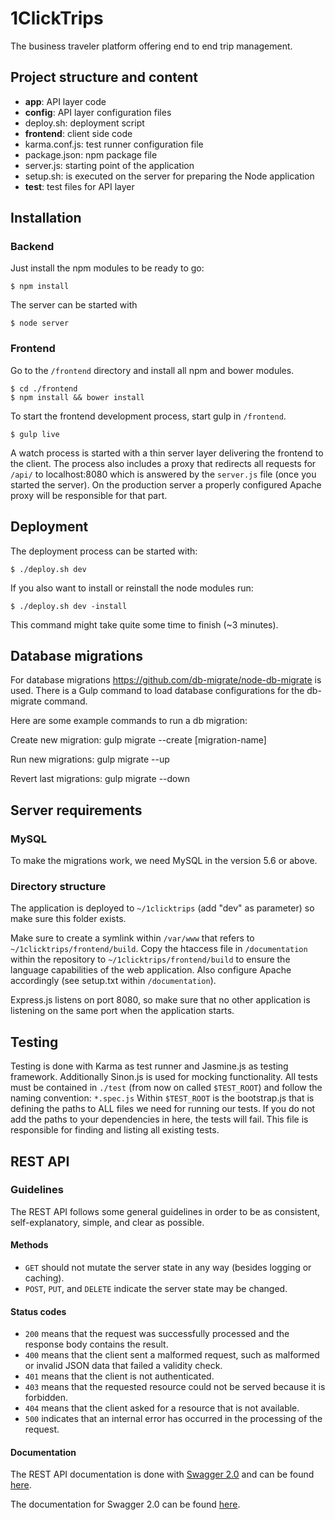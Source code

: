 1ClickTrips
===========

The business traveler platform offering end to end trip management.

## Project structure and content

<ul>
<li><b>app</b>: API layer code</li>
<li><b>config</b>: API layer configuration files</li>
<li>deploy.sh: deployment script</li>
<li><b>frontend</b>: client side code</li>
<li>karma.conf.js: test runner configuration file</li>
<li>package.json: npm package file</li>
<li>server.js: starting point of the application</li>
<li>setup.sh: is executed on the server for preparing the Node application</li>
<li><b>test</b>: test files for API layer</li>
</ul>

## Installation
### Backend
Just install the npm modules to be ready to go:
```
$ npm install
```

The server can be started with
```
$ node server 
```

### Frontend
Go to the `/frontend` directory and install all npm and bower modules.
```
$ cd ./frontend
$ npm install && bower install
```
To start the frontend development process, start gulp in `/frontend`.
```
$ gulp live
```
A watch process is started with a thin server layer delivering the frontend to the client. The process also includes a proxy that redirects all requests for `/api/` to localhost:8080 which is answered by the `server.js` file (once you started the server). On the production server a properly configured Apache proxy will be responsible for that part.

## Deployment
The deployment process can be started with:
```
$ ./deploy.sh dev
```

If you also want to install or reinstall the node modules run:
```
$ ./deploy.sh dev -install
```
This command might take quite some time to finish (~3 minutes).


## Database migrations
For database migrations https://github.com/db-migrate/node-db-migrate is used. There is a Gulp command to load database configurations for the db-migrate command.

Here are some example commands to run a db migration:

Create new migration:
gulp migrate --create [migration-name]

Run new migrations:
gulp migrate --up

Revert last migrations:
gulp migrate --down


## Server requirements
### MySQL
To make the migrations work, we need MySQL in the version 5.6 or above. 

### Directory structure
The application is deployed to `~/1clicktrips` (add "dev" as parameter) so make sure this folder exists. 

Make sure to create a symlink within `/var/www` that refers to `~/1clicktrips/frontend/build`.
Copy the htaccess file in `/documentation` within the repository to `~/1clicktrips/frontend/build` to ensure the language capabilities of the web application. 
Also configure Apache accordingly (see setup.txt within `/documentation`).

Express.js listens on port 8080, so make sure that no other application is listening on the same port when the application starts. 

## Testing
Testing is done with Karma as test runner and Jasmine.js as testing framework. Additionally Sinon.js is used for mocking functionality.
All tests must be contained in `./test` (from now on called `$TEST_ROOT`) and follow the naming convention: `*.spec.js`
Within `$TEST_ROOT` is the bootstrap.js that is defining the paths to ALL files we need for running our tests. If you do not add the paths to your dependencies in here, the tests will fail. 
This file is responsible for finding and listing all existing tests. 

## REST API
### Guidelines
The REST API follows some general guidelines in order to be as consistent, self-explanatory, simple, and clear as possible.

#### Methods

- `GET` should not mutate the server state in any way (besides logging or caching).
- `POST`, `PUT`, and `DELETE` indicate the server state may be changed.

#### Status codes

- `200` means that the request was successfully processed and the response body contains the result.
- `400` means that the client sent a malformed request, such as malformed or invalid JSON data that failed a validity check.
- `401` means that the client is not authenticated.
- `403` means that the requested resource could not be served because it is forbidden.
- `404` means that the client asked for a resource that is not available.
- `500` indicates that an internal error has occurred in the processing of the request.

#### Documentation
The REST API documentation is done with [Swagger 2.0](http://swagger.io/) and can be found [here](http://swagger.homeunix.com/ui/).

The documentation for Swagger 2.0 can be found [here](https://github.com/swagger-api/swagger-spec/blob/master/versions/2.0.md).
